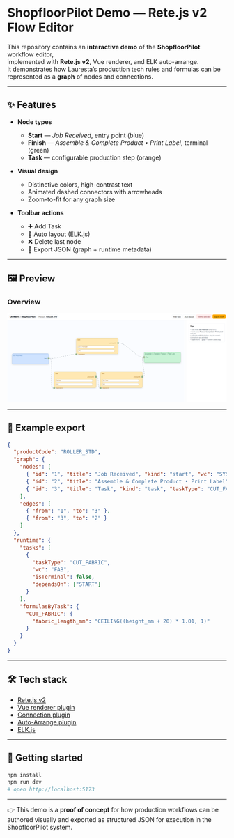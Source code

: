 # ShopfloorPilot Demo — Rete.js v2 Flow Editor

This repository contains an **interactive demo** of the **ShopfloorPilot** workflow editor,  
implemented with **Rete.js v2**, Vue renderer, and ELK auto-arrange.  
It demonstrates how Lauresta’s production tech rules and formulas can be represented as a **graph** of nodes and connections.

---

## ✨ Features

- **Node types**
  - **Start** — *Job Received*, entry point (blue)
  - **Finish** — *Assemble & Complete Product • Print Label*, terminal (green)
  - **Task** — configurable production step (orange)

- **Visual design**
  - Distinctive colors, high-contrast text
  - Animated dashed connectors with arrowheads
  - Zoom-to-fit for any graph size

- **Toolbar actions**
  - ➕ Add Task
  - 🔄 Auto layout (ELK.js)
  - ❌ Delete last node
  - 💾 Export JSON (graph + runtime metadata)

---

## 🖼️ Preview

### Overview
![Overview](https://raw.githubusercontent.com/bykovas/shopfloor-demo/main/.docs/demo-overview.png)


---

## 📄 Example export

```json
{
  "productCode": "ROLLER_STD",
  "graph": {
    "nodes": [
      { "id": "1", "title": "Job Received", "kind": "start", "wc": "SYS" },
      { "id": "2", "title": "Assemble & Complete Product • Print Label", "kind": "finish", "wc": "SYS" },
      { "id": "3", "title": "Task", "kind": "task", "taskType": "CUT_FABRIC", "wc": "FAB" }
    ],
    "edges": [
      { "from": "1", "to": "3" },
      { "from": "3", "to": "2" }
    ]
  },
  "runtime": {
    "tasks": [
      {
        "taskType": "CUT_FABRIC",
        "wc": "FAB",
        "isTerminal": false,
        "dependsOn": ["START"]
      }
    ],
    "formulasByTask": {
      "CUT_FABRIC": {
        "fabric_length_mm": "CEILING((height_mm + 20) * 1.01, 1)"
      }
    }
  }
}
```

---

## 🛠️ Tech stack

- [Rete.js v2](https://rete.js.org/)  
- [Vue renderer plugin](https://github.com/retejs/vue-render-plugin)  
- [Connection plugin](https://github.com/retejs/connection-plugin)  
- [Auto-Arrange plugin](https://github.com/retejs/auto-arrange-plugin)  
- [ELK.js](https://github.com/kieler/elkjs)  

---

## 🚀 Getting started

```bash
npm install
npm run dev
# open http://localhost:5173
```

---

👉 This demo is a **proof of concept** for how production workflows can be authored visually and exported as structured JSON for execution in the ShopfloorPilot system.
